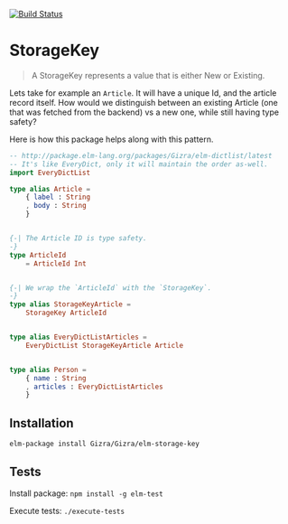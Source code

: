 [![Build Status](https://travis-ci.org/Gizra/Gizra/elm-storage-key.svg?branch=master)](https://travis-ci.org/Gizra/Gizra/elm-storage-key)

StorageKey
========

> A StorageKey represents a value that is either New or Existing.

Lets take for example an `Article`. It will have a unique Id, and the article record itself. How would we distinguish between an existing
Article (one that was fetched from the backend) vs a new one, while still having type safety?

Here is how this package helps along with this pattern.

```elm
-- http://package.elm-lang.org/packages/Gizra/elm-dictlist/latest
-- It's like EveryDict, only it will maintain the order as-well.
import EveryDictList

type alias Article =
    { label : String
    , body : String
    }


{-| The Article ID is type safety.
-}
type ArticleId
    = ArticleId Int


{-| We wrap the `ArticleId` with the `StorageKey`.
-}
type alias StorageKeyArticle =
    StorageKey ArticleId


type alias EveryDictListArticles =
    EveryDictList StorageKeyArticle Article


type alias Person =
    { name : String
    , articles : EveryDictListArticles
    }
```


## Installation

`elm-package install Gizra/Gizra/elm-storage-key`

## Tests

Install package: `npm install -g elm-test`

Execute tests: `./execute-tests`
